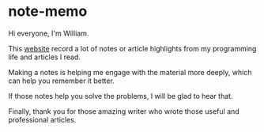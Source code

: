 # note-memo

Hi everyone, I'm William.

This [website](https://ruila.github.io/note-memo/) record a lot of notes or article highlights from my programming life and articles I read.

Making a notes is helping me engage with the material more deeply, which can help you remember it better.

If those notes help you solve the problems, I will be glad to hear that.

Finally, thank you for those amazing writer who wrote those useful and professional articles.
